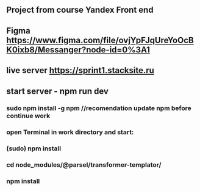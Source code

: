 ## Project from course Yandex Front end
## Figma https://www.figma.com/file/ovjYpFJqUreYoOcBK0ixb8/Messanger?node-id=0%3A1
##
## live server https://sprint1.stacksite.ru
##
## start server - npm run dev 
###
### sudo npm install -g npm //recomendation update npm before continue work
### open Terminal in work directory and start:
### (sudo) npm install
### 
### cd node_modules/@parsel/transformer-templator/
### npm install
